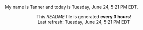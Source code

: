 My name is Tanner and today is Tuesday, June 24, 5:21 PM EDT.

<p align="center">This <i>README</i> file is generated <b>every 3 hours</b>!</br>Last refresh: Tuesday, June 24, 5:21 PM EDT<br /></p>
